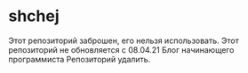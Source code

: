 # shchej
Этот репозиторий заброшен, его нельзя использовать.
Этот репозиторий не обновляется с 08.04.21
Блог начинающего программиста
Репозиторий удалить.
